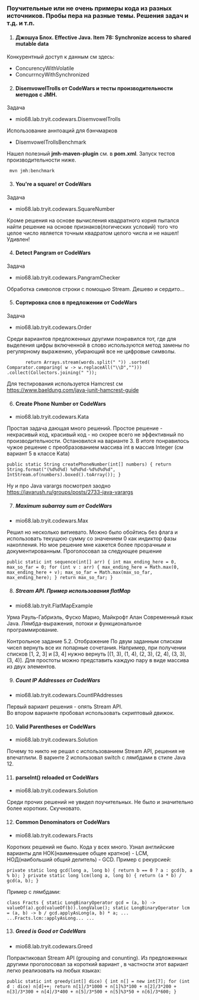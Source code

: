 ### Поучительные или не очень примеры кода из разных источников. Пробы пера на разные темы. Решения задач и т.д. и т.п.

1. #### Джошуа Блох. Effective Java. Item 78: Synchronize access to shared mutable data

Конкурентный доступ к данным см здесь: 
* ConcurencyWithVolatile
* ConcurrncyWithSynchronized

2. #### DisemvowelTrolls от CodeWars и тесты производительности методов с JMH.
   
Задача

* mio68.lab.tryit.codewars.DisemvowelTrolls

Использование аннтоаций для бэнчмарков 

* DisemvowelTrollsBenchmark
       
Нашел полезный **jmh-maven-plugin** см. в **pom.xml**. Запуск тестов производительности ниже.
   
  ` mvn jmh:benchmark`

3. #### You're a square! от CodeWars 

Задача

* mio68.lab.tryit.codewars.SquareNumber

Кроме решения на основе вычисления квадратного корня пытался 
найти решение на основе признаков(логических условий) того что 
целое число является точным квадратом целого числа и не нашел! Удивлен!

4. #### Detect Pangram от CodeWars

Задача

* mio68.lab.tryit.codewars.PangramChecker

Обработка символов строки с помощью Stream. Дешево и сердито...

5. #### Сортировка слов в предложении от CodeWars

Задача

* mio68.lab.tryit.codewars.Order

Среди вариантов предложенных другими понравился тот, где для выделения цифры включенной в 
слово используются метод замены по регулярному выражению, убирающий все не цифровые символы.

`        return Arrays.stream(words.split(" "))
                .sorted( Comparator.comparing( w -> w.replaceAll("\\D","")))
                .collect(Collectors.joining(" "));
`

Для тестирования используется Hamcrest см https://www.baeldung.com/java-junit-hamcrest-guide

6. #### Create Phone Number от CodeWars

* mio68.lab.tryit.codewars.Kata

Простая задача дающая много решений. Простое решение - некрасивый код, красивый код - 
но скорее всего не эффективный по производительности. Остановился на варианте 3.
В итоге понравилось чужое решение с преобразованием массива int в массив Integer (см вариант 5 в классе Kata)

`public static String createPhoneNumber(int[] numbers) {
return String.format("(%d%d%d) %d%d%d-%d%d%d%d", IntStream.of(numbers).boxed().toArray());
}`

Ну и про Java varargs посмотрел заодно https://javarush.ru/groups/posts/2733-java-varargs

7. ##### Maximum subarray sum от CodeWars

* mio68.lab.tryit.codewars.Max

Решил но несколько витиевато. Можно было обойтись без флага и использовать текущюю сумму со значением 
0 как индиктор фазы накопления. Но мое решение мне кажется более прозрачным и документированным.
Проголосовал за следующее решение

`public static int sequence(int[] arr) {
int max_ending_here = 0, max_so_far = 0;
for (int v : arr) {
max_ending_here = Math.max(0, max_ending_here + v);
max_so_far = Math.max(max_so_far, max_ending_here);
}
return max_so_far;
}`

8. ##### Stream API. Пример использования flatMap

* mio68.lab.tryit.FlatMapExample

Урма Рауль-Габриэль, Фуско Марио, Майкрофт Алан
Современный язык Java. Лямбда-выражения, потоки и функциональное программирование.

 Контрольное задание 5.2. Отображение
 По двум заданным спискам чисел вернуть все их попарные сочетания. Например,
 при получении списков [1, 2, 3] и [3, 4] нужно вернуть [(1, 3), (1, 4), (2, 3), (2, 4),
 (3, 3), (3, 4)]. Для простоты можно представить каждую пару в виде массива из двух
 элементов.

9. ##### Count IP Addresses от CodeWars

* mio68.lab.tryit.codewars.CountIPAddresses

Первый вариант решения - опять Stream API.   
Во втором варианте пробовал использовать скриптовый движок.

10. #### Valid Parentheses от CodeWars

* mio68.lab.tryit.codewars.Solution

Почему то никто не решал с использованием Stream API, решения не впечатлили. В варинте 2 использовал
switch с лямбдами в стиле Java 12. 

11. #### parseInt() reloaded от CodeWars

* mio68.lab.tryit.codewars.Solution

Среди прочих решений не увидел поучительных. Не было и значительно более коротких. Скучновато.

12. #### Common Denominators от CodeWars

* mio68.lab.tryit.codewars.Fracts

Коротких решений не было. Кода у всех много. Узнал английские варианты для 
НОК(наименьшее общее кратное) - LCM, НОД(наибольший общий делитель) - GCD. 
Пример с рекурсией:


`private static long gcd(long a, long b) {
return b == 0 ? a : gcd(b, a % b);
}
private static long lcm(long a, long b) {
        return (a * b) / gcd(a, b);
}
`

Пример с лямбдами:

`class Fracts {
static LongBinaryOperator gcd = (a, b) -> valueOf(a).gcd(valueOf(b)).longValue();
static LongBinaryOperator lcm = (a, b) -> b / gcd.applyAsLong(a, b) * a;
...
 ...Fracts.lcm::applyAsLong...
...`

13. ##### Greed is Good  от CodeWars

* mio68.lab.tryit.codewars.Greed

Попрактиковал Stream API (grouping and conunting). Из предложенных другими проголосовал за короткий вариант
, в частности этот вариант легко реализовать на любых языках:

`public static int greedy(int[] dice) {
int n[] = new int[7];
for (int d : dice) n[d]++;
return n[1]/3*1000 + n[1]%3*100 + n[2]/3*200 + n[3]/3*300 + n[4]/3*400 + n[5]/3*500 + n[5]%3*50 + n[6]/3*600;
}`